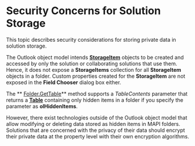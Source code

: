 
# Security Concerns for Solution Storage

This topic describes security considerations for storing private data in solution storage.

The Outlook object model intends  **[StorageItem](41776bc3-b838-2755-fd6b-3b5012fb9ae5.md)** objects to be created and accessed by only the solution or collaborating solutions that use them. Hence, it does not expose a **StorageItems** collection for all **StorageItem** objects in a folder. Custom properties created for the **StorageItem** are not exposed in the **Field Chooser** dialog box either.

The  ** [Folder.GetTable](08d184cb-0c41-01b1-abc5-305476380f8b.md)** method supports a _TableContents_ parameter that returns a **[Table](0affaafd-93fe-227a-acee-e09a86cadc20.md)** containing only hidden items in a folder if you specify the parameter as **olHiddenItems**.

However, there exist technologies outside of the Outlook object model that allow modifying or deleting data stored as hidden items in MAPI folders. Solutions that are concerned with the privacy of their data should encrypt their private data at the property level with their own encryption algorithms.
